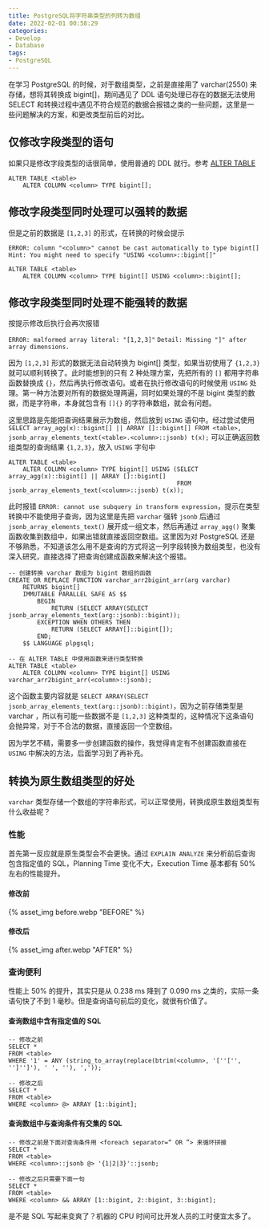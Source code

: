 ```yaml
---
title: PostgreSQL将字符串类型的列转为数组
date: 2022-02-01 00:58:29
categories:
- Develop
- Database
tags:
- PostgreSQL
---
```


在学习 PostgreSQL 的时候，对于数组类型，之前是直接用了 varchar(2550) 来存储，想将其转换成 bigint[]，期间遇见了 DDL
语句处理已存在的数据无法使用 SELECT 和转换过程中遇见不符合规范的数据会报错之类的一些问题，这里是一些问题解决的方案，和更改类型前后的对比。

## 仅修改字段类型的语句
如果只是修改字段类型的话很简单，使用普通的 DDL 就行。参考 [ALTER TABLE](https://www.postgresql.org/docs/current/sql-altertable.html)
```PostgreSQL
ALTER TABLE <table>
    ALTER COLUMN <column> TYPE bigint[];
```

<!--more-->

## 修改字段类型同时处理可以强转的数据
但是之前的数据是 `[1,2,3]` 的形式，在转换的时候会提示

`ERROR: column "<column>" cannot be cast automatically to type bigint[]` `Hint: You might need to specify "USING <column>::bigint[]"`

```PostgreSQL
ALTER TABLE <table>
    ALTER COLUMN <column> TYPE bigint[] USING <column>::bigint[];
```

## 修改字段类型同时处理不能强转的数据
按提示修改后执行会再次报错

`ERROR: malformed array literal: "[1,2,3]"` `Detail: Missing "]" after array dimensions.`

因为 `[1,2,3]` 形式的数据无法自动转换为 bigint[] 类型，如果当初使用了 `{1,2,3}` 就可以顺利转换了。此时能想到的只有 2 种处理方案，先把所有的
`[]` 都用字符串函数替换成 `{}`，然后再执行修改语句。或者在执行修改语句的时候使用 `USING` 处理。第一种方法要对所有的数据处理两遍，同时如果处理的不是
bigint 类型的数据，而是字符串，本身就包含有 `[]{}` 的字符串数组，就会有问题。

这里思路是先能把查询结果展示为数组，然后放到 `USING` 语句中。经过尝试使用
`SELECT array_agg(x)::bigint[] || ARRAY []::bigint[] FROM <table>, jsonb_array_elements_text(<table>.<column>::jsonb) t(x);`
可以正确返回数组类型的查询结果 `{1,2,3}`，放入 `USING` 字句中

```PostgreSQL
ALTER TABLE <table>
    ALTER COLUMN <column> TYPE bigint[] USING (SELECT array_agg(x)::bigint[] || ARRAY []::bigint[]
                                               FROM jsonb_array_elements_text(<column>::jsonb) t(x));
```

此时报错 `ERROR: cannot use subquery in transform expression`，提示在类型转换中不能使用子查询，因为这里是先把 `varchar` 强转 `jsonb`
后通过 `jsonb_array_elements_text()` 展开成一组文本，然后再通过 `array_agg()` 聚集函数收集到数组中，如果出错就直接返回空数组。这里因为对
PostgreSQL 还是不够熟悉，不知道该怎么用不是查询的方式将这一列字段转换为数组类型，也没有深入研究，直接选择了把查询创建成函数来解决这个报错。

```PostgreSQL
-- 创建转换 varchar 数组为 bigint 数组的函数
CREATE OR REPLACE FUNCTION varchar_arr2bigint_arr(arg varchar)
    RETURNS bigint[]
    IMMUTABLE PARALLEL SAFE AS $$
        BEGIN
            RETURN (SELECT ARRAY(SELECT jsonb_array_elements_text(arg::jsonb)::bigint));
        EXCEPTION WHEN OTHERS THEN
            RETURN (SELECT ARRAY[]::bigint[]);
        END;
    $$ LANGUAGE plpgsql;

-- 在 ALTER TABLE 中使用函数来进行类型转换
ALTER TABLE <table>
    ALTER COLUMN <column> TYPE bigint[] USING varchar_arr2bigint_arr(<column>::jsonb);
```

这个函数主要内容就是 `SELECT ARRAY(SELECT jsonb_array_elements_text(arg::jsonb)::bigint)`，因为之前存储类型是 varchar
，所以有可能一些数据不是 `[1,2,3]` 这种类型的，这种情况下这条语句会抛异常，对于不合法的数据，直接返回一个空数组。

因为学艺不精，需要多一步创建函数的操作，我觉得肯定有不创建函数直接在 `USING` 中解决的方法，后面学习到了再补充。

## 转换为原生数组类型的好处
`varchar` 类型存储一个数组的字符串形式，可以正常使用，转换成原生数组类型有什么收益呢？

### 性能
首先第一反应就是原生类型会不会更快。通过 `EXPLAIN ANALYZE` 来分析前后查询包含指定值的 SQL，Planning Time 变化不大，Execution Time
基本都有 50% 左右的性能提升。

#### 修改前
{% asset_img before.webp "BEFORE" %}

#### 修改后
{% asset_img after.webp "AFTER" %}

### 查询便利
性能上 50% 的提升，其实只是从 0.238 ms 降到了 0.090 ms 之类的，实际一条语句快了不到 1 毫秒。但是查询语句前后的变化，就很有价值了。

#### 查询数组中含有指定值的 SQL

```PostgreSQL
-- 修改之前
SELECT *
FROM <table>
WHERE '1' = ANY (string_to_array(replace(btrim(<column>, '[''['', '']'']'), ' ', ''), ','));

-- 修改之后
SELECT *
FROM <table>
WHERE <column> @> ARRAY [1::bigint];
```

#### 查询数组中与查询条件有交集的 SQL

```PostgreSQL
-- 修改之前是下面对查询条件用 <foreach separator=“ OR ”> 来循环拼接
SELECT *
FROM <table>
WHERE <column>::jsonb @> '{1|2|3}'::jsonb;

-- 修改之后只需要下面一句
SELECT *
FROM <table>
WHERE <column> && ARRAY [1::bigint, 2::bigint, 3::bigint];
```

是不是 SQL 写起来变爽了？机器的 CPU 时间可比开发人员的工时便宜太多了。
